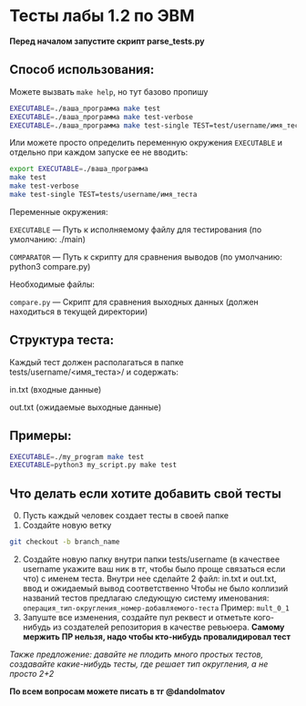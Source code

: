 # Тесты лабы 1.2 по ЭВМ

**Перед началом запустите скрипт parse_tests.py**

## Способ использования:

Можете вызвать `make help`, но тут базово пропишу

```bash
EXECUTABLE=./ваша_программа make test                                      # Запустить все тесты (показывать только упавшие)
EXECUTABLE=./ваша_программа make test-verbose                              # Запустить все тесты (показывать все результаты)
EXECUTABLE=./ваша_программа make test-single TEST=test/username/имя_теста  # Запустить один конкретный тест
```
Или можете просто определить переменную окружения `EXECUTABLE` и отдельно при каждом запуске ее не вводить:
```bash
export EXECUTABLE=./ваша_программа
make test
make test-verbose
make test-single TEST=tests/username/имя_теста
```
Переменные окружения:

`EXECUTABLE` — Путь к исполняемому файлу для тестирования (по умолчанию: ./main)

`COMPARATOR` — Путь к скрипту для сравнения выводов (по умолчанию: python3 compare.py)

Необходимые файлы:

`compare.py` — Скрипт для сравнения выходных данных (должен находиться в текущей директории)

## Структура теста:
Каждый тест должен располагаться в папке tests/username/<имя_теста>/ и содержать:

in.txt (входные данные)

out.txt (ожидаемые выходные данные)

## Примеры:

```bash
EXECUTABLE=./my_program make test
EXECUTABLE=python3 my_script.py make test
```

## Что делать если хотите добавить свой тесты
0. Пусть каждый человек создает тесты в своей папке
1. Создайте новую ветку
```bash
git checkout -b branch_name
```
2. Создайте новую папку внутри папки tests/username (в качествее username укажите ваш ник в тг, чтобы было проще связаться если что) с именем теста. Внутри нее сделайте 2 файл: in.txt и out.txt, ввод и ожидаемый вывод соответственно
Чтобы не было коллизий названий тестов предлагаю следующую систему именования: `операция_тип-округления_номер-добавляемого-теста`
Пример: `mult_0_1`
3. Запуште все изменения, создайте пул реквест и отметьте кого-нибудь из создателей репозитория в качестве ревьюера.
**Самому мержить ПР нельзя, надо чтобы кто-нибудь провалидировал тест**

*Также предложение: давайте не плодить много простых тестов, создавайте какие-нибудь тесты, где решает тип округления, а не просто 2+2*

**По всем вопросам можете писать в тг @dandolmatov**
